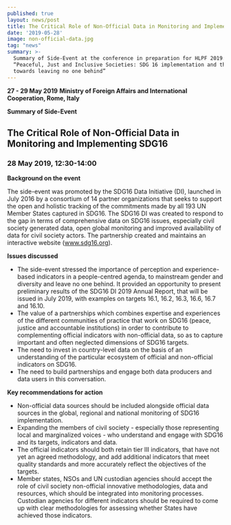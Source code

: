 ```yaml
---
published: true
layout: news/post
title: The Critical Role of Non-Official Data in Monitoring and Implementing SDG16
date: '2019-05-28'
image: non-official-data.jpg
tag: "news"
summary: >-
  Summary of Side-Event at the conference in preparation for HLPF 2019:
  “Peaceful, Just and Inclusive Societies: SDG 16 implementation and the path
  towards leaving no one behind”
---
```

**27 - 29 May 2019**
**Ministry of Foreign Affairs and International Cooperation, Rome, Italy**

**Summary of Side-Event**

## The Critical Role of Non-Official Data in Monitoring and Implementing SDG16

### 28 May 2019, 12:30-14:00

**Background on the event**

The side-event was promoted by the SDG16 Data Initiative (DI), launched in July 2016 by a consortium of 14 partner organizations  that seeks to support the open and holistic tracking of the commitments made by all 193 UN Member States captured in SDG16. The SDG16 DI was created to respond to the gap in terms of comprehensive data on SDG16 issues, especially civil society generated data, open global monitoring and improved availability of data for civil society actors. The partnership created and maintains an interactive website (www.sdg16.org).

**Issues discussed**

- The side-event stressed the importance of perception and experience-based indicators in a people-centred agenda, to mainstream gender and diversity and leave no one behind. It provided an opportunity to present preliminary results of the SDG16 DI 2019 Annual Report, that will be issued in July 2019, with examples on targets 16.1, 16.2, 16.3, 16.6, 16.7 and 16.10.
- The value of a partnerships which combines expertise and experiences of the different communities of practice that work on SDG16 (peace, justice and accountable institutions) in order to contribute to complementing official indicators with non-official data, so as to capture important and often neglected dimensions of SDG16 targets.
- The need to invest in country-level data on the basis of an understanding of the particular ecosystem of official and non-official indicators on SDG16.
- The need to build partnerships and engage both data producers and data users in this conversation.

**Key recommendations for action**

- Non-official data sources should be included alongside official data sources in the global, regional and national monitoring of SDG16 implementation.
- Expanding the members of civil society - especially those representing local and marginalized voices - who understand and engage with SDG16 and its targets, indicators and data.
- The official indicators should both retain tier III indicators, that have not yet an agreed methodology, and add additional indicators that meet quality standards and more accurately reflect the objectives of the targets.
- Member states, NSOs and UN custodian agencies should accept the role of civil society non-official innovative methodologies, data and resources, which should be integrated into monitoring processes. Custodian agencies for different indicators should be required to come up with clear methodologies for assessing whether States have achieved those indicators.
